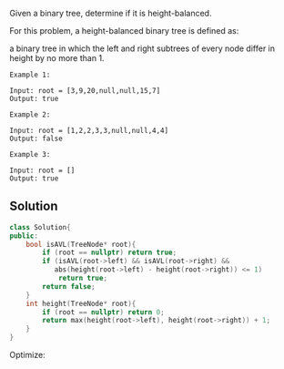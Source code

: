 Given a binary tree, determine if it is height-balanced.

For this problem, a height-balanced binary tree is defined as:

a binary tree in which the left and right subtrees of every node differ in height by no more than 1.

```
Example 1:

Input: root = [3,9,20,null,null,15,7]
Output: true

Example 2:

Input: root = [1,2,2,3,3,null,null,4,4]
Output: false

Example 3:

Input: root = []
Output: true
```

## Solution

```c++
class Solution{
public:
    bool isAVL(TreeNode* root){
        if (root == nullptr) return true;
        if (isAVL(root->left) && isAVL(root->right) &&
           abs(height(root->left) - height(root->right)) <= 1)
            return true;
        return false;
    }
    int height(TreeNode* root){
        if (root == nullptr) return 0;
        return max(height(root->left), height(root->right)) + 1;
    }
}
```

Optimize:

```c++

```
